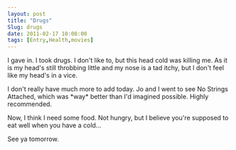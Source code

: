 ```yaml
---
layout: post
title: "Drugs"
Slug: drugs
date: 2011-02-17 10:08:00
tags: [Entry,Health,movies]
---
```

I gave in. I took drugs. I don't like to, but this head cold was killing me. As it is my head's still throbbing little and my nose is a tad itchy, but I don't feel like my head's in a vice.

I don't really have much more to add today. Jo and I went to see No Strings Attached, which was \*way\* better than I'd imagined possible. Highly recommended.

Now, I think I need some food. Not hungry, but I believe you're supposed to eat well when you have a cold...

See ya tomorrow.
